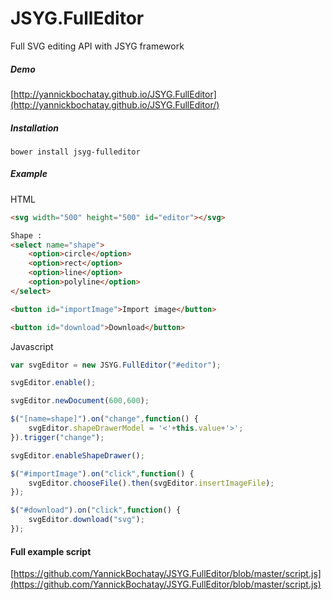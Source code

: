 # JSYG.FullEditor
Full SVG editing API with JSYG framework

##### Demo
[http://yannickbochatay.github.io/JSYG.FullEditor](http://yannickbochatay.github.io/JSYG.FullEditor/)

##### Installation
```shell
bower install jsyg-fulleditor
```


##### Example

HTML
```html
<svg width="500" height="500" id="editor"></svg>

Shape :
<select name="shape">
    <option>circle</option>
    <option>rect</option>
    <option>line</option>
    <option>polyline</option>
</select>

<button id="importImage">Import image</button>

<button id="download">Download</button>
```

Javascript
```javascript
var svgEditor = new JSYG.FullEditor("#editor");

svgEditor.enable();

svgEditor.newDocument(600,600);

$("[name=shape]").on("change",function() {
    svgEditor.shapeDrawerModel = '<'+this.value+'>';
}).trigger("change");

svgEditor.enableShapeDrawer();

$("#importImage").on("click",function() {
    svgEditor.chooseFile().then(svgEditor.insertImageFile);
});

$("#download").on("click",function() {
    svgEditor.download("svg");
});
```


#### Full example script
[https://github.com/YannickBochatay/JSYG.FullEditor/blob/master/script.js](https://github.com/YannickBochatay/JSYG.FullEditor/blob/master/script.js)
